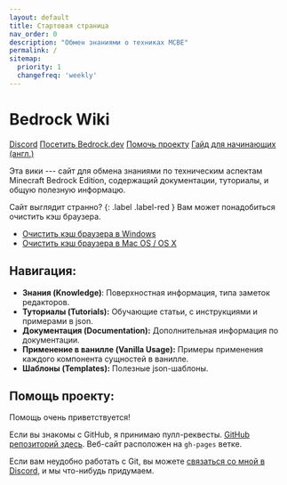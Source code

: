 ```yaml
---
layout: default
title: Стартовая страница
nav_order: 0
description: "Обмен знаниями о техниках MCBE"
permalink: /
sitemap:
  priority: 1
  changefreq: 'weekly'
---
```


# Bedrock Wiki 

<!-- <button class="btn js-toggle-dark-mode">Предпосмотр тёмного режима</button>

<script>
const toggleDarkMode = document.querySelector('.js-toggle-dark-mode');

jtd.addEvent(toggleDarkMode, 'click', function(){
  if (jtd.getTheme() === 'dark') {
    jtd.setTheme('light');
    toggleDarkMode.textContent = 'Тёмная тема';
  } else {
    jtd.setTheme('dark');
    toggleDarkMode.textContent = 'Светлая тема';
  }
});
</script> -->

<a href="https://discord.gg/XjV87YN" type="button" name="button" class="btn">Discord</a>
<a href="https://bedrock.dev/" type="button" name="button" class="btn">Посетить Bedrock.dev</a>
<a href="https://github.com/SirLich/technical-bedrock" type="button" name="button" class="btn">Помочь проекту</a>
<a href="https://guide.bedrock.dev/" type="button" name="button" class="btn">Гайд для начинающих (англ.)</a>

Эта вики --- сайт для обмена знаниями по техническим аспектам Minecraft Bedrock Edition, содержащий документации, туториалы, и общую полезную информацю.

Сайт выглядит странно?
{: .label .label-red }
Вам может понадобиться очистить кэш браузера.
- [Очистить кэш браузера в Windows](https://clear-my-cache.com/windows)
- [Очистить кэш браузера в Mac OS / OS X](https://clear-my-cache.com/apple-mac-os)

## Навигация:

 - **Знания (Knowledge)**: Поверхностная информация, типа заметок редакторов.
 - **Туториалы (Tutorials):** Обучающие статьи, с инструкциями и примерами в json.
 - **Документация (Documentation):** Дополнительная информация по документации.
 - **Применение в ванилле (Vanilla Usage):** Примеры применения каждого компонента сущностей в ванилле.
 - **Шаблоны (Templates):** Полезные json-шаблоны. 

## Помощь проекту:

Помощь очень приветствуется!

Если вы знакомы с GitHub, я принимаю пулл-реквесты. [GitHub репозиторий здесь](https://github.com/SirLich/technical-bedrock). Веб-сайт расположен на `gh-pages` ветке.

Если вам неудобно работать с Git, вы можете [связаться со мной в Discord](https://discord.gg/XjV87YN), и мы что-нибудь придумаем.